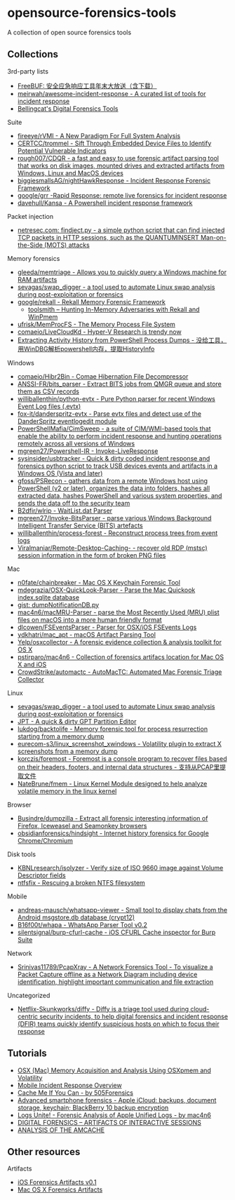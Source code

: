 # opensource-forensics-tools

A collection of open source forensics tools

## Collections

3rd-party lists

* [FreeBUF: 安全应急响应工具年末大放送（含下载）](http://www.freebuf.com/sectool/87400.html)
* [meirwah/awesome-incident-response - A curated list of tools for incident response](https://github.com/meirwah/awesome-incident-response)
* [Bellingcat's Digital Forensics Tools](https://docs.google.com/document/d/1BfLPJpRtyq4RFtHJoNpvWQjmGnyVkfE2HYoICKOGguA/edit)

Suite

* [fireeye/rVMI - A New Paradigm For Full System Analysis](https://github.com/fireeye/rVMI)
* [CERTCC/trommel - Sift Through Embedded Device Files to Identify Potential Vulnerable Indicators](https://github.com/CERTCC/trommel)
* [rough007/CDQR - a fast and easy to use forensic artifact parsing tool that works on disk images, mounted drives and extracted artifacts from Windows, Linux and MacOS devices](https://github.com/rough007/CDQR)
* [biggiesmallsAG/nightHawkResponse - Incident Response Forensic Framework](https://github.com/biggiesmallsAG/nightHawkResponse)
* [google/grr -Rapid Response: remote live forensics for incident response](https://github.com/google/grr)
* [davehull/Kansa - A Powershell incident response framework](https://github.com/davehull/Kansa)

Packet injection

* [netresec.com: findject.py - a simple python script that can find injected TCP packets in HTTP sessions, such as the QUANTUMINSERT Man-on-the-Side (MOTS) attacks](https://www.netresec.com/?page=findject)

Memory forensics

* [gleeda/memtriage - Allows you to quickly query a Windows machine for RAM artifacts](https://github.com/gleeda/memtriage)
* [sevagas/swap_digger - a tool used to automate Linux swap analysis during post-exploitation or forensics](https://github.com/sevagas/swap_digger)
* [google/rekall - Rekall Memory Forensic Framework](https://github.com/google/rekall)
  * [toolsmith – Hunting In-Memory Adversaries with Rekall and WinPmem](https://holisticinfosec.org/toolsmith/pdf/may2015.pdf)
* [ufrisk/MemProcFS - The Memory Process File System](https://github.com/ufrisk/MemProcFS)
* [comaeio/LiveCloudKd - Hyper-V Research is trendy now](https://github.com/comaeio/LiveCloudKd)
* [Extracting Activity History from PowerShell Process Dumps - 没给工具，用WinDBG解析powershell内存，提取HistoryInfo](http://www.leeholmes.com/blog/2019/01/04/extracting-activity-history-from-powershell-process-dumps/)

Windows

* [comaeio/Hibr2Bin - Comae Hibernation File Decompressor](https://github.com/comaeio/Hibr2Bin)
* [ANSSI-FR/bits_parser - Extract BITS jobs from QMGR queue and store them as CSV records](https://github.com/ANSSI-FR/bits_parser)
* [williballenthin/python-evtx - Pure Python parser for recent Windows Event Log files (.evtx)](https://github.com/williballenthin/python-evtx/blob/master/scripts/evtx_dump.py)
* [fox-it/danderspritz-evtx - Parse evtx files and detect use of the DanderSpritz eventlogedit module](https://github.com/fox-it/danderspritz-evtx)
* [PowerShellMafia/CimSweep - a suite of CIM/WMI-based tools that enable the ability to perform incident response and hunting operations remotely across all versions of Windows](https://github.com/PowerShellMafia/CimSweep)
* [mgreen27/Powershell-IR - Invoke-LiveResponse](https://github.com/mgreen27/Powershell-IR)
* [sysinsider/usbtracker - Quick & dirty coded incident response and forensics python script to track USB devices events and artifacts in a Windows OS (Vista and later)](https://github.com/sysinsider/usbtracker)
* [gfoss/PSRecon - gathers data from a remote Windows host using PowerShell (v2 or later), organizes the data into folders, hashes all extracted data, hashes PowerShell and various system properties, and sends the data off to the security team](https://github.com/gfoss/PSRecon)
* [B2dfir/wlrip - WaitList.dat Parser](https://github.com/B2dfir/wlrip)
* [mgreen27/Invoke-BitsParser - parse various Windows Background Intelligent Transfer Service (BITS) artefacts](https://github.com/mgreen27/Invoke-BitsParser)
* [williballenthin/process-forest - Reconstruct process trees from event logs](https://github.com/williballenthin/process-forest)
* [Viralmaniar/Remote-Desktop-Caching- - recover old RDP (mstsc) session information in the form of broken PNG files](https://github.com/Viralmaniar/Remote-Desktop-Caching-)

Mac

* [n0fate/chainbreaker - Mac OS X Keychain Forensic Tool](https://github.com/n0fate/chainbreaker)
* [mdegrazia/OSX-QuickLook-Parser - Parse the Mac Quickook index.sqlite database](https://github.com/mdegrazia/OSX-QuickLook-Parser)
* [gist: dumpNotificationDB.py](https://gist.github.com/CaledoniaProject/e7176eb644e5e78610d9f43cacaeb84b)
* [mac4n6/macMRU-Parser - parse the Most Recently Used (MRU) plist files on macOS into a more human friendly format](https://github.com/mac4n6/macMRU-Parser)
* [dlcowen/FSEventsParser - Parser for OSX/iOS FSEvents Logs](https://github.com/dlcowen/FSEventsParser)
* [ydkhatri/mac_apt - macOS Artifact Parsing Tool](https://github.com/ydkhatri/mac_apt)
* [Yelp/osxcollector - A forensic evidence collection & analysis toolkit for OS X](https://github.com/Yelp/osxcollector)
* [pstirparo/mac4n6 - Collection of forensics artifacs location for Mac OS X and iOS](https://github.com/pstirparo/mac4n6)
* [CrowdStrike/automactc - AutoMacTC: Automated Mac Forensic Triage Collector](https://github.com/CrowdStrike/automactc)

Linux

* [sevagas/swap_digger - a tool used to automate Linux swap analysis during post-exploitation or forensics](https://github.com/sevagas/swap_digger)
* [JPT - A quick & dirty GPT Partition Editor](http://newandroidbook.com/tools/jpt.html)
* [lukdog/backtolife - Memory forensic tool for process resurrection starting from a memory dump](https://github.com/lukdog/backtolife)
* [eurecom-s3/linux_screenshot_xwindows - Volatility plugin to extract X screenshots from a memory dump](https://github.com/eurecom-s3/linux_screenshot_xwindows)
* [korczis/foremost - Foremost is a console program to recover files based on their headers, footers, and internal data structures - 支持从PCAP里提取文件](https://github.com/korczis/foremost)
* [NateBrune/fmem - Linux Kernel Module designed to help analyze volatile memory in the linux kernel](https://github.com/NateBrune/fmem)

Browser

* [Busindre/dumpzilla - Extract all forensic interesting information of Firefox, Iceweasel and Seamonkey browsers](https://github.com/Busindre/dumpzilla)
* [obsidianforensics/hindsight - Internet history forensics for Google Chrome/Chromium](https://github.com/obsidianforensics/hindsight)

Disk tools

* [KBNLresearch/isolyzer - Verify size of ISO 9660 image against Volume Descriptor fields](https://github.com/KBNLresearch/isolyzer)
* [ntfsfix - Rescuing a broken NTFS filesystem](https://marcan.st/2015/10/rescuing-a-broken-ntfs-filesystem/)

Mobile

* [andreas-mausch/whatsapp-viewer - Small tool to display chats from the Android msgstore.db database (crypt12)](https://github.com/andreas-mausch/whatsapp-viewer)
* [B16f00t/whapa - WhatsApp Parser Tool v0.2](https://github.com/B16f00t/whapa)
* [silentsignal/burp-cfurl-cache - iOS CFURL Cache inspector for Burp Suite](https://github.com/silentsignal/burp-cfurl-cache)

Network

* [Srinivas11789/PcapXray - A Network Forensics Tool - To visualize a Packet Capture offline as a Network Diagram including device identification, highlight important communication and file extraction](https://github.com/Srinivas11789/PcapXray)

Uncategorized

* [Netflix-Skunkworks/diffy - Diffy is a triage tool used during cloud-centric security incidents, to help digital forensics and incident response (DFIR) teams quickly identify suspicious hosts on which to focus their response](https://github.com/Netflix-Skunkworks/diffy)

## Tutorials

* [OSX (Mac) Memory Acquisition and Analysis Using OSXpmem and Volatility](https://ponderthebits.com/2017/02/osx-mac-memory-acquisition-and-analysis-using-osxpmem-and-volatility/)
* [Mobile Incident Response Overview](https://books.nowsecure.com/mobile-incident-response/en/overview/index.html)
* [Cache Me If You Can - by 505Forensics](https://speakerdeck.com/505forensics/cache-me-if-you-can)
* [Advanced smartphone forensics - Apple iCloud: backups, document storage, keychain; BlackBerry 10 backup encryption ](https://www.troopers.de/media/filer_public/48/4e/484ec809-8c6c-413b-a538-abb3e24231fd/troopers14-advanced_smartphone_forensics-vladimir_katalov.pdf)
* [Logs Unite! - Forensic Analysis of Apple Unified Logs - by mac4n6](https://github.com/mac4n6/Presentations/blob/master/Logs%20Unite!%20-%20Forensic%20Analysis%20of%20Apple%20Unified%20Logs/LogsUnite.pdf)
* [DIGITAL FORENSICS – ARTIFACTS OF INTERACTIVE SESSIONS](https://countuponsecurity.com/2017/11/22/digital-forensics-artifacts-of-interactive-sessions/)
* [ANALYSIS OF THE AMCACHE](https://www.ssi.gouv.fr/uploads/2019/01/anssi-coriin_2019-analysis_amcache.pdf)

## Other resources

Artifacts

* [iOS Forensics Artifacts v0.1](https://docs.google.com/spreadsheets/d/1z-44BUA2AVf8uqnoiDDSi7UxbyWy8KJqK4uaYq_0YYg/edit)
* [Mac OS X Forensics Artifacts](https://docs.google.com/spreadsheets/d/1X2Hu0NE2ptdRj023OVWIGp5dqZOw-CfxHLOW_GNGpX8/edit#gid=3)









